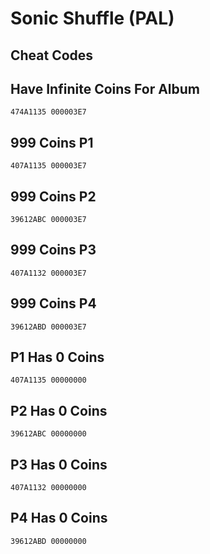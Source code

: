 # Sonic Shuffle (PAL)

## Cheat Codes

## Have Infinite Coins For Album

```
474A1135 000003E7

```

## 999 Coins P1

```
407A1135 000003E7

```

## 999 Coins P2

```
39612ABC 000003E7

```

## 999 Coins P3

```
407A1132 000003E7

```

## 999 Coins P4

```
39612ABD 000003E7

```

## P1 Has 0 Coins

```
407A1135 00000000

```

## P2 Has 0 Coins

```
39612ABC 00000000

```

## P3 Has 0 Coins

```
407A1132 00000000

```

## P4 Has 0 Coins

```
39612ABD 00000000

```


